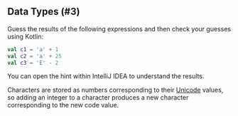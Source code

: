 ## Data Types (#3)

Guess the results of the following expressions and then check your guesses
using Kotlin:

```kotlin
val c1 = 'a' + 1
val c2 = 'a' + 25
val c3 = 'E' - 2
```

You can open the hint within IntelliJ IDEA to understand the results.

<div class="hint">

Characters are stored as numbers corresponding to their
[Unicode](https://en.wikipedia.org/wiki/Unicode) values, so adding an integer to
a character produces a new character corresponding to the new code value.

</div>

